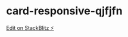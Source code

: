 # card-responsive-qjfjfn

[Edit on StackBlitz ⚡️](https://stackblitz.com/edit/card-responsive-qjfjfn)